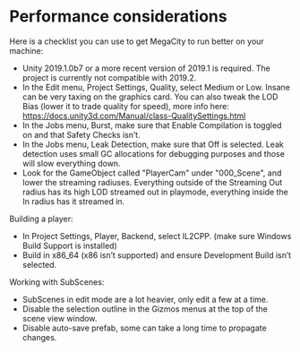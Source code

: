 # Performance considerations

Here is a checklist you can use to get MegaCity to run better on your machine:

* Unity 2019.1.0b7 or a more recent version of 2019.1 is required. The project is currently not compatible with 2019.2.
* In the Edit menu, Project Settings, Quality, select Medium or Low. Insane can be very taxing on the graphics card. You can also tweak the LOD Bias (lower it to trade quality for speed), more info here: https://docs.unity3d.com/Manual/class-QualitySettings.html
* In the Jobs menu, Burst, make sure that Enable Compilation is toggled on and that Safety Checks isn’t.
* In the Jobs menu, Leak Detection, make sure that Off is selected. Leak detection uses small GC allocations for debugging purposes and those will slow everything down.
* Look for the GameObject called "PlayerCam" under "000_Scene", and lower the streaming radiuses. Everything outside of the Streaming Out radius has its high LOD streamed out in playmode, everything inside the In radius has it streamed in.

Building a player:
* In Project Settings, Player, Backend, select IL2CPP. (make sure Windows Build Support is installed)
* Build in x86_64 (x86 isn’t supported) and ensure Development Build isn’t selected.

Working with SubScenes:
* SubScenes in edit mode are a lot heavier, only edit a few at a time.
* Disable the selection outline in the Gizmos menus at the top of the scene view window.
* Disable auto-save prefab, some can take a long time to propagate changes.